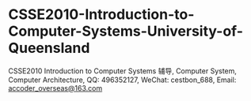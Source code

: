 # CSSE2010-Introduction-to-Computer-Systems-University-of-Queensland
CSSE2010 Introduction to Computer Systems 辅导, Computer System, Computer Architecture, QQ: 496352127, WeChat: cestbon_688, Email: accoder_overseas@163.com
